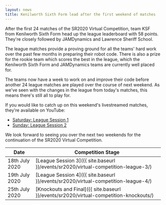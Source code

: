 ```yaml
---
layout: news
title: Kenilworth Sixth Form lead after the first weekend of matches
---
```


After the first 24 matches of the SR2020 Virtual Competition, team KSF from
Kenilworth Sixth Form head up the league leaderboard with 58 points. They're
closely followed by JAMDynamics and Lawrence Sheriff School.

The league matches provide a proving ground for all the teams' hard work over
the past few months in preparing their robot code. There is also a prize for the
rookie team which scores the best in the league, which the Kenilworth Sixth Form
and JAMDynamics teams are currently well placed for.

The teams now have a week to work on and improve their code before another 24
league matches are played over the course of next weekend. As we've seen with
the changes in the league from today's matches, this means there's still all to
play for.

If you would like to catch up on this weekend's livestreamed matches, they're
available on YouTube:

* [Saturday: League Session 1](https://youtu.be/xLL7SoQywf4)
* [Sunday: League Session 2](https://youtu.be/7JoW4zXSeZE)

We look forward to seeing you over the next two weekends for the continuation of
the SR2020 Virtual Competition.

| Date           | Competition Stage                                                                     |
|----------------|---------------------------------------------------------------------------------------|
| 18th July 2020 | [League Session 3]({{ site.baseurl }}/events/sr2020/virtual-competition-league-3/)    |
| 19th July 2020 | [League Session 4]({{ site.baseurl }}/events/sr2020/virtual-competition-league-4/)    |
| 25th July 2020 | [Knockouts and Final]({{ site.baseurl }}/events/sr2020/virtual-competition-knockouts/)|
